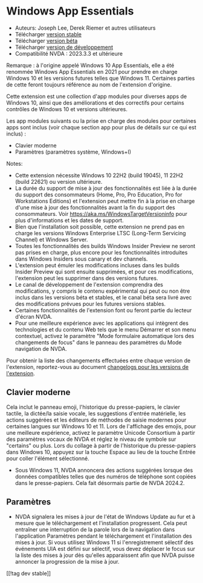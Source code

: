 # Windows App Essentials #

* Auteurs: Joseph Lee, Derek Riemer et autres utilisateurs
* Télécharger [version stable][1]
* Télécharger [version béta][2]
* Télécharger [version de développement][3]
* Compatibilité NVDA : 2023.3.3 et ultérieure

Remarque : à l'origine appelé Windows 10 App Essentials, elle a été renommée
Windows App Essentials en 2021 pour prendre en charge Windows 10 et les
versions futures telles que Windows 11. Certaines parties de cette feront
toujours référence au nom de l'extension d'origine.

Cette extension est une collection d'app modules pour diverses apps de
Windows 10, ainsi que des améliorations et des correctifs pour certains
contrôles de Windows 10 et versions ultérieures.

Les app modules suivants ou la prise en charge des modules pour certaines
apps sont inclus (voir chaque section app pour plus de détails sur ce qui
est inclus) :

* Clavier moderne
* Paramètres (paramètres système, Windows+I)

Notes:

* Cette extension nécessite Windows 10 22H2 (build 19045), 11 22H2 (build
  22621) ou version ultérieure.
* La durée du support de mise à jour des fonctionnalités est liée à la durée
  du support des consommateurs (Home, Pro, Pro Education, Pro for
  Workstations Editions) et l'extension peut mettre fin à la prise en charge
  d'une mise à jour des fonctionnalités avant la fin du support des
  consommateurs. Voir <https://aka.ms/WindowsTargetVersioninfo> pour plus
  d'informations et les dates de support.
* Bien que l'installation soit possible, cette extension ne prend pas en
  charge les versions Windows Enterprise LTSC (Long-Term Servicing Channel)
  et Windows Server.
* Toutes les fonctionnalités des builds Windows Insider Preview ne seront
  pas prises en charge, plus encore pour les fonctionnalités introduites
  dans Windows Insiders sous canary et dev channels.
* L'extension peut émuler les modifications incluses dans les builds Insider
  Preview qui sont ensuite supprimées, et pour ces modifications,
  l'extension peut les supprimer dans des versions futures.
* Le canal de développement de l'extension comprendra des modifications, y
  compris le contenu expérimental qui peut ou non être inclus dans les
  versions béta et stables, et le canal béta sera livré avec des
  modifications prévues pour les futures versions stables.
* Certaines fonctionnalités de l'extension font ou feront partie du lecteur
  d'écran NVDA.
* Pour une meilleure expérience avec les applications qui intègrent des
  technologies et du contenu Web tels que le menu Démarrer et son menu
  contextuel, activez le paramètre "Mode formulaire automatique lors des
  changements de focus" dans le panneau des paramètres du Mode navigation de
  NVDA.

Pour obtenir la liste des changements effectuées entre chaque version de
l'extension, reportez-vous au document [changelogs pour les versions de
l'extension][4].

## Clavier moderne

Cela inclut le panneau emoji, l'historique du presse-papiers, le clavier
tactile, la dictée/la saisie vocale, les suggestions d'entrée matérielle,
les actions suggérées et les éditeurs de méthodes de saisie modernes pour
certaines langues sur Windows 10 et 11. Lors de l'affichage des emojis, pour
une meilleure expérience, activez le paramètre Unicode Consortium à partir
des paramètres vocaux de NVDA et réglez le niveau de symbole sur "certains"
ou plus. Lors du collage à partir de l'historique du presse-papiers dans
Windows 10, appuyez sur la touche Espace au lieu de la touche Entrée pour
coller l'élément sélectionné.

* Sous Windows 11, NVDA annoncera des actions suggérées lorsque des données
  compatibles telles que des numéros de téléphone sont copiées dans le
  presse-papiers. Cela fait désormais partie de NVDA 2024.2.

## Paramètres

* NVDA signalera les mises à jour de l'état de Windows Update au fur et à
  mesure que le téléchargement et l'installation progressent. Cela peut
  entraîner une interruption de la parole lors de la navigation dans
  l'application Paramètres pendant le téléchargement et l'installation des
  mises à jour. Si vous utilisez Windows 11 si l'enregistrement sélectif des
  événements UIA est défini sur sélectif, vous devez déplacer le focus sur
  la liste des mises à jour dès qu'elles apparaissent afin que NVDA puisse
  annoncer la progression de la mise à jour.

[[!tag dev stable]]

[1]: https://www.nvaccess.org/addonStore/legacy?file=wintenApps

[2]: https://www.nvaccess.org/addonStore/legacy?file=wintenApps-beta

[3]: https://www.nvaccess.org/addonStore/legacy?file=wintenApps-dev

[4]: https://github.com/josephsl/wintenapps/wiki/w10changelog
